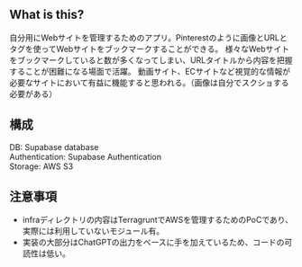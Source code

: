 ## What is this?

自分用にWebサイトを管理するためのアプリ。Pinterestのように画像とURLとタグを使ってWebサイトをブックマークすることができる。
様々なWebサイトをブックマークしていると数が多くなってしまい、URLタイトルから内容を把握することが困難になる場面で活躍。
動画サイト、ECサイトなど視覚的な情報が必要なサイトにおいて有益に機能すると思われる。（画像は自分でスクショする必要がある）

## 構成

DB: Supabase database  
Authentication: Supabase Authentication  
Storage: AWS S3  

## 注意事項

* infraディレクトリの内容はTerragruntでAWSを管理するためのPoCであり、実際には利用していないモジュール有。
* 実装の大部分はChatGPTの出力をベースに手を加えているため、コードの可読性は低い。
